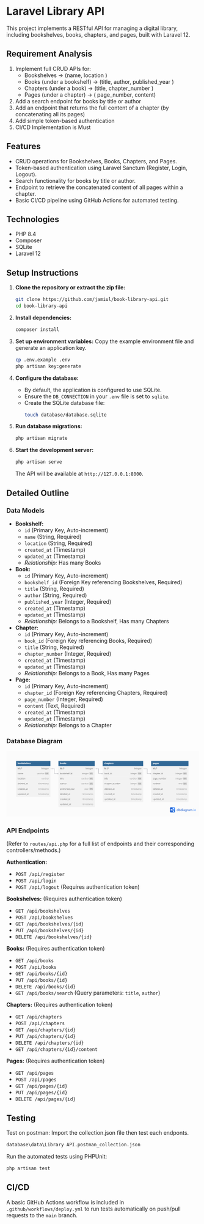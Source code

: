 # Laravel Library API

This project implements a RESTful API for managing a digital library, including bookshelves, books, chapters, and pages, built with Laravel 12.

## Requirement Analysis
1. Implement full CRUD APIs for:
    - Bookshelves -> (name, location )
    - Books (under a bookshelf) -> (title, author, published_year )
    - Chapters (under a book) -> (title, chapter_number )
    - Pages (under a chapter) -> ( page_number, content)
2. Add a search endpoint for books by title or author
3. Add an endpoint that returns the full content of a chapter (by concatenating all its
pages)
4. Add simple token-based authentication
5. CI/CD Implementation is Must

## Features

- CRUD operations for Bookshelves, Books, Chapters, and Pages.
- Token-based authentication using Laravel Sanctum (Register, Login, Logout).
- Search functionality for books by title or author.
- Endpoint to retrieve the concatenated content of all pages within a chapter.
- Basic CI/CD pipeline using GitHub Actions for automated testing.

## Technologies

- PHP  8.4
- Composer
- SQLite
- Laravel 12

## Setup Instructions

1.  **Clone the repository or extract the zip file:**
    ```bash
    git clone https://github.com/jamiul/book-library-api.git
    cd book-library-api
    ```

2.  **Install dependencies:**
    ```bash
    composer install
    ```

3.  **Set up environment variables:**
    Copy the example environment file and generate an application key.
    ```bash
    cp .env.example .env
    php artisan key:generate
    ```

4.  **Configure the database:**
    -   By default, the application is configured to use SQLite.
    -   Ensure the `DB_CONNECTION` in your `.env` file is set to `sqlite`.
    -   Create the SQLite database file:
        ```bash
        touch database/database.sqlite
        ```

5.  **Run database migrations:**
    ```bash
    php artisan migrate
    ```

6.  **Start the development server:**
    ```bash
    php artisan serve
    ```
    The API will be available at `http://127.0.0.1:8000`.

## Detailed Outline

### Data Models

*   **Bookshelf:**
    *   `id` (Primary Key, Auto-increment)
    *   `name` (String, Required)
    *   `location` (String, Required)
    *   `created_at` (Timestamp)
    *   `updated_at` (Timestamp)
    *   *Relationship:* Has many Books
*   **Book:**
    *   `id` (Primary Key, Auto-increment)
    *   `bookshelf_id` (Foreign Key referencing Bookshelves, Required)
    *   `title` (String, Required)
    *   `author` (String, Required)
    *   `published_year` (Integer, Required)
    *   `created_at` (Timestamp)
    *   `updated_at` (Timestamp)
    *   *Relationship:* Belongs to a Bookshelf, Has many Chapters
*   **Chapter:**
    *   `id` (Primary Key, Auto-increment)
    *   `book_id` (Foreign Key referencing Books, Required)
    *   `title` (String, Required)
    *   `chapter_number` (Integer, Required)
    *   `created_at` (Timestamp)
    *   `updated_at` (Timestamp)
    *   *Relationship:* Belongs to a Book, Has many Pages
*   **Page:**
    *   `id` (Primary Key, Auto-increment)
    *   `chapter_id` (Foreign Key referencing Chapters, Required)
    *   `page_number` (Integer, Required)
    *   `content` (Text, Required)
    *   `created_at` (Timestamp)
    *   `updated_at` (Timestamp)
    *   *Relationship:* Belongs to a Chapter

### Database Diagram
![Library Diagram](database\data\library-diagram.png)


### API Endpoints

(Refer to `routes/api.php` for a full list of endpoints and their corresponding controllers/methods.)

**Authentication:**

-   `POST /api/register`
-   `POST /api/login`
-   `POST /api/logout` (Requires authentication token)

**Bookshelves:** (Requires authentication token)

-   `GET /api/bookshelves`
-   `POST /api/bookshelves`
-   `GET /api/bookshelves/{id}`
-   `PUT /api/bookshelves/{id}`
-   `DELETE /api/bookshelves/{id}`

**Books:** (Requires authentication token)

-   `GET /api/books`
-   `POST /api/books`
-   `GET /api/books/{id}`
-   `PUT /api/books/{id}`
-   `DELETE /api/books/{id}`
-   `GET /api/books/search` (Query parameters: `title`, `author`)

**Chapters:** (Requires authentication token)

-   `GET /api/chapters`
-   `POST /api/chapters`
-   `GET /api/chapters/{id}`
-   `PUT /api/chapters/{id}`
-   `DELETE /api/chapters/{id}`
-   `GET /api/chapters/{id}/content`

**Pages:** (Requires authentication token)

-   `GET /api/pages`
-   `POST /api/pages`
-   `GET /api/pages/{id}`
-   `PUT /api/pages/{id}`
-   `DELETE /api/pages/{id}`

## Testing

Test on postman:
Import the collection.json file then test each endponts.
```bash
database\data\Library API.postman_collection.json
```

Run the automated tests using PHPUnit:

```bash
php artisan test
```

## CI/CD

A basic GitHub Actions workflow is included in `.github/workflows/deploy.yml` to run tests automatically on push/pull requests to the `main` branch.